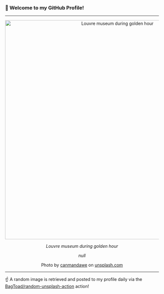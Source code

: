### 👋 Welcome to my GitHub Profile!

----

<div align="center">
  <img width="720" src="https://images.unsplash.com/photo-1534423851313-15ea468dc8eb?crop=entropy&cs=tinysrgb&fit=max&fm=jpg&ixid=M3w1NTI0OTR8MHwxfHJhbmRvbXx8fHx8fHx8fDE3Mjc4NDk1MzN8&ixlib=rb-4.0.3&q=80&w=1080" alt="Louvre museum during golden hour">
  
  <em>Louvre museum during golden hour</em>
  
  <em>null</em>
  
  Photo by [canmandawe](null) on [unsplash.com](https://unsplash.com/)
</div>

----

☝️ A random image is retrieved and posted to my profile daily via the [BagToad/random-unsplash-action](https://github.com/BagToad/random-unsplash-action) action!
